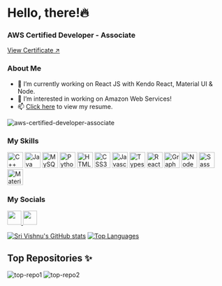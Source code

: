 # Hello, there!🔥

### AWS Certified Developer - Associate
<a href="https://drive.google.com/file/d/1mZNYAxneQYP0tf84WTaqH8o3AkwTFNzK/view?usp=sharing">View Certificate ↗</a>
### About Me
- 🔭  I’m currently working on React JS with Kendo React, Material UI & Node.
- 👀  I’m interested in working on Amazon Web Services!
- 📫 <a href="https://drive.google.com/file/d/1-SBs7YcHhQpLS4oZxEqSlVf7_ESTBJzW/view?usp=share_link">Click here</a> to view my resume.


![aws-certified-developer-associate](https://user-images.githubusercontent.com/54411695/200574563-dd8a01db-0239-447a-b963-2f2218946515.png)
### My Skills

<p align="left">
 <a href="https://docs.microsoft.com/en-us/cpp/?view=msvc-170" target="_blank" rel="noreferrer"><img src="https://raw.githubusercontent.com/danielcranney/readme-generator/main/public/icons/skills/cplusplus-colored.svg" width="36" height="36" alt="C++" /></a>
 <a href="https://www.oracle.com/java/" target="_blank" rel="noreferrer"><img src="https://raw.githubusercontent.com/danielcranney/readme-generator/main/public/icons/skills/java-colored.svg" width="36" height="36" alt="Java" /></a>
 <a href="https://www.mysql.com/" target="_blank" rel="noreferrer"><img src="https://raw.githubusercontent.com/danielcranney/readme-generator/main/public/icons/skills/mysql-colored.svg" width="36" height="36" alt="MySQL" /></a>
<a href="https://www.python.org/" target="_blank" rel="noreferrer"><img src="https://raw.githubusercontent.com/danielcranney/readme-generator/main/public/icons/skills/python-colored.svg" width="36" height="36" alt="Python" /></a>
<a href="https://developer.mozilla.org/en-US/docs/Glossary/HTML5" target="_blank" rel="noreferrer"><img src="https://raw.githubusercontent.com/danielcranney/readme-generator/main/public/icons/skills/html5-colored.svg" width="36" height="36" alt="HTML5" /></a>
<a href="https://www.w3.org/TR/CSS/#css" target="_blank" rel="noreferrer"><img src="https://raw.githubusercontent.com/danielcranney/readme-generator/main/public/icons/skills/css3-colored.svg" width="36" height="36" alt="CSS3" /></a>
 <a href="https://developer.mozilla.org/en-US/docs/Web/JavaScript" target="_blank" rel="noreferrer"><img src="https://raw.githubusercontent.com/danielcranney/readme-generator/main/public/icons/skills/javascript-colored.svg" width="36" height="36" alt="Javascript" /></a>
  <a href="https://www.typescriptlang.org/" target="_blank" rel="noreferrer"><img src="https://raw.githubusercontent.com/danielcranney/readme-generator/main/public/icons/skills/typescript-colored.svg" width="36" height="36" alt="Typescript" /></a>
  <a href="https://reactjs.org/" target="_blank" rel="noreferrer"><img src="https://raw.githubusercontent.com/danielcranney/readme-generator/main/public/icons/skills/react-colored.svg" width="36" height="36" alt="React" /></a>
   <a href="https://graphql.org/" target="_blank" rel="noreferrer"><img src="https://raw.githubusercontent.com/danielcranney/readme-generator/main/public/icons/skills/graphql-colored.svg" width="36" height="36" alt="GraphQL" /></a>
<a href="https://nodejs.org/en/" target="_blank" rel="noreferrer"><img src="https://raw.githubusercontent.com/danielcranney/readme-generator/main/public/icons/skills/nodejs-colored.svg" width="36" height="36" alt="NodeJS" /></a>
  <a href="https://sass-lang.com/" target="_blank" rel="noreferrer"><img src="https://raw.githubusercontent.com/danielcranney/readme-generator/main/public/icons/skills/sass-colored.svg" width="36" height="36" alt="Sass" /></a>
  <a href="https://mui.com/" target="_blank" rel="noreferrer"><img src="https://raw.githubusercontent.com/danielcranney/readme-generator/main/public/icons/skills/materialui-colored.svg" width="36" height="36" alt="Material UI" /></a>
  </p>

### My Socials
 <p align="left">
 <a href="https://www.linkedin.com/in/sri-vishnu-pasumarthi-78321a147/" target="_blank" rel="noreferrer"><img src="https://raw.githubusercontent.com/danielcranney/readme-generator/main/public/icons/socials/linkedin.svg" width="32" height="32" />
   <a href="https://github.com/srivishp" target="_blank" rel="noreferrer"><img src="https://raw.githubusercontent.com/danielcranney/readme-generator/main/public/icons/socials/github.svg" width="32" height="32" /></a>
 </p>
 
 [![Sri Vishnu's GitHub stats](https://github-readme-stats.vercel.app/api?username=srivishp&include_all_commits=true&show_icons=true&count_private=true&theme=transparent&show_icons=true&hide=issues)](https://github.com/srivishp/github-readme-stats) [![Top Languages](https://github-readme-stats.vercel.app/api/top-langs/?username=srivishp&layout=compact&theme=transparent&langs_count=6)](https://github.com/srivishp/github-readme-stats) 




## Top Repositories ✨
![top-repo1](https://github-readme-stats.vercel.app/api/pin/?username=srivishp&repo=Object_Detection_YOLO)
![top-repo2](https://github-readme-stats.vercel.app/api/pin/?username=srivishp&repo=Drum-Kit)



<!--
**srivishp/srivishp** is a ✨ _special_ ✨ repository because its `README.md` (this file) appears on your GitHub profile.
[![Vishnu's GitHub stats](https://github-readme-stats.vercel.app/api?username=srivishp&include_all_commits=true&show_icons=true&hide=issues,stars&count_private=true&show_icons=true)](https://github.com/srivishp/github-readme-stats)

Here are some ideas to get you started:

- 🔭 I’m currently working on ...
- 🌱 I’m currently learning ...
- 👯 I’m looking to collaborate on ...
- 🤔 I’m looking for help with ...
- 💬 Ask me about ...
- 📫 How to reach me: ...
- 😄 Pronouns: ...
- ⚡ Fun fact: ...
-->
